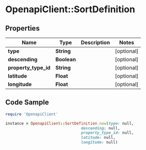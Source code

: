 # OpenapiClient::SortDefinition

## Properties

Name | Type | Description | Notes
------------ | ------------- | ------------- | -------------
**type** | **String** |  | [optional] 
**descending** | **Boolean** |  | [optional] 
**property_type_id** | **String** |  | [optional] 
**latitude** | **Float** |  | [optional] 
**longitude** | **Float** |  | [optional] 

## Code Sample

```ruby
require 'OpenapiClient'

instance = OpenapiClient::SortDefinition.new(type: null,
                                 descending: null,
                                 property_type_id: null,
                                 latitude: null,
                                 longitude: null)
```


